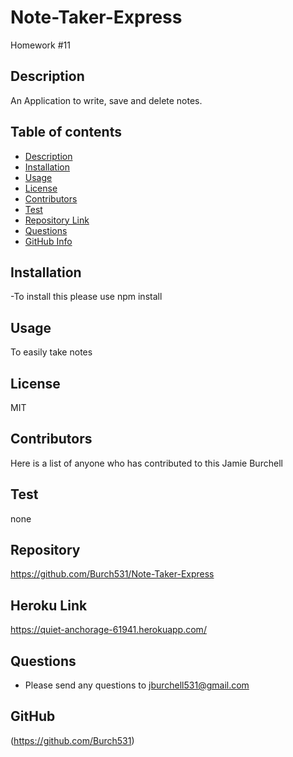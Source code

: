 # Note-Taker-Express
Homework #11


## Description 
An Application to write, save and delete notes.
## Table of contents
- [Description](#Description)
- [Installation](#Installation)
- [Usage](#Usage)
- [License](#License)
- [Contributors](#Contributors)
- [Test](#Test)
- [Repository Link](#Repository)
- [Questions](#Questions )
- [GitHub Info](#GitHub) 
## Installation
 -To install this please use npm install 
## Usage
To easily take notes
## License
MIT
## Contributors
Here is a list of anyone who has contributed to this Jamie Burchell
## Test
none
## Repository
https://github.com/Burch531/Note-Taker-Express
## Heroku Link
https://quiet-anchorage-61941.herokuapp.com/
## Questions
- Please send any questions to jburchell531@gmail.com
## GitHub
(https://github.com/Burch531)